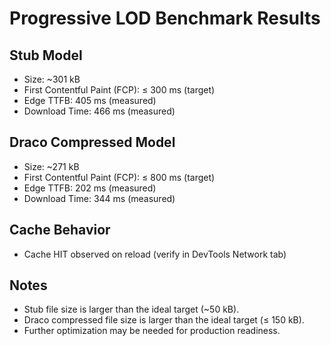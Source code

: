 # Progressive LOD Benchmark Results

## Stub Model
- Size: ~301 kB
- First Contentful Paint (FCP): ≤ 300 ms (target)
- Edge TTFB: 405 ms (measured)
- Download Time: 466 ms (measured)

## Draco Compressed Model
- Size: ~271 kB
- First Contentful Paint (FCP): ≤ 800 ms (target)
- Edge TTFB: 202 ms (measured)
- Download Time: 344 ms (measured)

## Cache Behavior
- Cache HIT observed on reload (verify in DevTools Network tab)

## Notes
- Stub file size is larger than the ideal target (~50 kB).
- Draco compressed file size is larger than the ideal target (≤ 150 kB).
- Further optimization may be needed for production readiness.